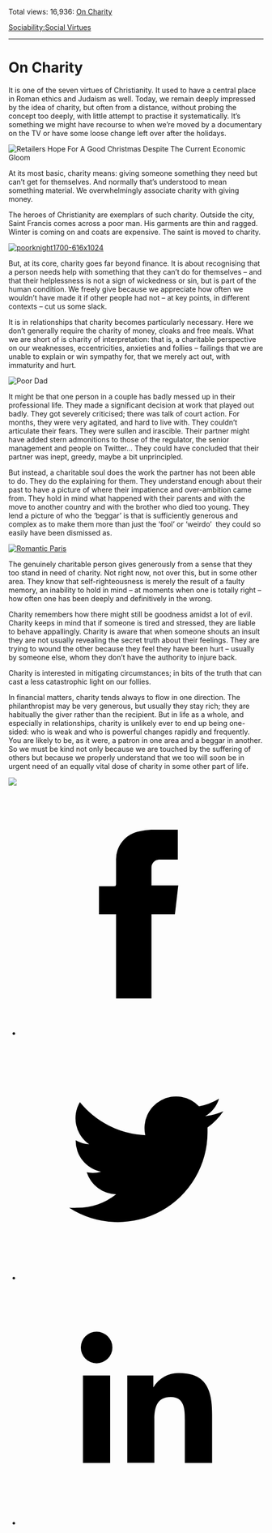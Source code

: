 Total views: 16,936: [On Charity](https://www.theschooloflife.com/thebookoflife/why-you-need-to-learn-a-little-charity/)

[Sociability:](https://www.theschooloflife.com/thebookoflife/category/sociability/)[Social Virtues](https://www.theschooloflife.com/thebookoflife/category/sociability/social-virtues/)

* * *

# On Charity
<style>
						.alignnone {
  display: block;
  margin-left: auto;
  margin-right: auto;
  align: center:
}

.addtoany_share_save_container {
display:none;
}

.wp-block-image {
		display: block;
  margin-left: auto;
  margin-right: auto;
  width: 50%;
}

.aligncenter {
display: block;
  margin-left: auto;
  margin-right: auto;
  align: center:
}

@media only screen and (max-width: 500px) {
  .wp-block-image {
		display: block;
  margin-left: auto;
  margin-right: auto;
  width: 100%;
} }

h1 {max-width: 600px !important;
}
.s18-single-post .content-area .site-main article .post-cat-header-display + .old-wrapper p {
    font-size: 1.200em
}
						</style>

It is one of the seven virtues of Christianity. It used to have a central place in Roman ethics and Judaism as well. Today, we remain deeply impressed by the idea of charity, but often from a distance, without probing the concept too deeply, with little attempt to practise it systematically. It’s something we might have recourse to when we’re moved by a documentary on the TV or have some loose change left over after the holidays.

![Retailers Hope For A Good Christmas Despite The Current Economic Gloom](https://www.theschooloflife.com/thebookoflife/wp-content/uploads/2014/09/timetogive.jpg)

At its most basic, charity means: giving someone something they need but can’t get for themselves. And normally that’s understood to mean something material. We overwhelmingly associate charity with giving money.

The heroes of Christianity are exemplars of such charity. Outside the city, Saint Francis comes across a poor man. His garments are thin and ragged. Winter is coming on and coats are expensive. The saint is moved to charity.

[![poorknight1700-616x1024](https://www.theschooloflife.com/thebookoflife/wp-content/uploads/2014/10/poorknight1700-616x1024.jpg)](http://www.thebookoflife.org/wp-content/uploads/2014/10/poorknight1700-616x1024.jpg)

But, at its core, charity goes far beyond finance. It is about recognising that a person needs help with something that they can’t do for themselves – and that their helplessness is not a sign of wickedness or sin, but is part of the human condition. We freely give because we appreciate how often we wouldn’t have made it if other people had not – at key points, in different contexts – cut us some slack.

It is in relationships that charity becomes particularly necessary. Here we don’t generally require the charity of money, cloaks and free meals. What we are short of is charity of interpretation: that is, a charitable perspective on our weaknesses, eccentricities, anxieties and follies – failings that we are unable to explain or win sympathy for, that we merely act out, with immaturity and hurt.

![Poor Dad](https://www.theschooloflife.com/thebookoflife/wp-content/uploads/2014/09/sweat.jpg)

It might be that one person in a couple has badly messed up in their professional life. They made a significant decision at work that played out badly. They got severely criticised; there was talk of court action. For months, they were very agitated, and hard to live with. They couldn’t articulate their fears. They were sullen and irascible. Their partner might have added stern admonitions to those of the regulator, the senior management and people on Twitter… They could have concluded that their partner was inept, greedy, maybe a bit unprincipled.

But instead, a charitable soul does the work the partner has not been able to do. They do the explaining for them. They understand enough about their past to have a picture of where their impatience and over-ambition came from. They hold in mind what happened with their parents and with the move to another country and with the brother who died too young. They lend a picture of who the ‘beggar’ is that is sufficiently generous and complex as to make them more than just the ‘fool’ or ‘weirdo’&nbsp; they could so easily have been dismissed as.

[![Romantic Paris](https://www.theschooloflife.com/thebookoflife/wp-content/uploads/2014/10/hug1.jpg)](http://www.thebookoflife.org/wp-content/uploads/2014/10/hug1.jpg)

The genuinely charitable person gives generously from a sense that they too stand in need of charity. Not right now, not over this, but in some other area. They know that self-righteousness is merely the result of a faulty memory, an inability to hold in mind – at moments when one is totally right – how often one has been deeply and definitively in the wrong.

Charity remembers how there might still be goodness amidst a lot of evil. Charity keeps in mind that if someone is tired and stressed, they are liable to behave appallingly. Charity is aware that when someone shouts an insult they are not usually revealing the secret truth about their feelings. They are trying to wound the other because they feel they have been hurt – usually by someone else, whom they don’t have the authority to injure back.

Charity is interested in mitigating circumstances; in bits of the truth that can cast a less catastrophic light on our follies.

In financial matters, charity tends always to flow in one direction. The philanthropist may be very generous, but usually they stay rich; they are habitually the giver rather than the recipient. But in life as a whole, and especially in relationships, charity is unlikely ever to end up being one-sided: who is weak and who is powerful changes rapidly and frequently. You are likely to be, as it were, a patron in one area and a beggar in another. So we must be kind not only because we are touched by the suffering of others but because we properly understand that we too will soon be in urgent need of an equally vital dose of charity in some other part of life.

[![](https://img.youtube.com/vi/EPjhpXTpHjs/0.jpg)](https://www.youtube.com/embed/EPjhpXTpHjs '')
<style>
    .iframe-class { display: block !important; }
</style>

- [<svg xmlns="http://www.w3.org/2000/svg" viewbox="0 0 26 26"><title>Facebook</title>
                    <g>
                        <path d="M8.38,10H9.92c.2,0,.29,0,.29-.28,0-.82,0-1.64,0-2.46a3.05,3.05,0,0,1,2.57-3.15A7.22,7.22,0,0,1,14,3.95c.86,0,1.71,0,2.57,0h.25v3.2h-2A.85.85,0,0,0,14,8c0,.62,0,1.24,0,1.91h2.87L16.51,13H14v9H10.21V13H8.38Z"></path>
                    </g>
                </svg>](http://www.facebook.com/sharer/sharer.php?u=https://www.theschooloflife.com/thebookoflife/why-you-need-to-learn-a-little-charity/)
- [<svg xmlns="http://www.w3.org/2000/svg" viewbox="0 0 26 26"><title>Twitter</title>
                    <path d="M21.69,7.9a6.75,6.75,0,0,1-1.94.53,3.39,3.39,0,0,0,1.48-1.87,6.76,6.76,0,0,1-2.14.82,3.38,3.38,0,0,0-5.75,3.08,9.59,9.59,0,0,1-7-3.53,3.38,3.38,0,0,0,1,4.51A3.36,3.36,0,0,1,5.89,11v0A3.38,3.38,0,0,0,8.6,14.37a3.39,3.39,0,0,1-1.53.06,3.38,3.38,0,0,0,3.15,2.35A6.78,6.78,0,0,1,6,18.22a6.87,6.87,0,0,1-.81,0A9.6,9.6,0,0,0,20,10.08q0-.22,0-.44A6.86,6.86,0,0,0,21.69,7.9Z"></path>
                </svg>](http://twitter.com/share?url=https://www.theschooloflife.com/thebookoflife/why-you-need-to-learn-a-little-charity/&text=&via=theschooloflife)
- [<svg xmlns="http://www.w3.org/2000/svg" viewbox="0 0 26 26"><title>LinkedIn</title>
<path class="cls-2" d="M6.67,10H9.58v9.36H6.67ZM8.13,5.32A1.69,1.69,0,1,1,6.44,7,1.69,1.69,0,0,1,8.13,5.32"></path><path class="cls-2" d="M11.41,10H14.2v1.28h0A3.06,3.06,0,0,1,17,9.75c2.95,0,3.49,1.94,3.49,4.46v5.14H17.57V14.79c0-1.09,0-2.48-1.51-2.48s-1.75,1.18-1.75,2.4v4.63H11.41Z"></path></svg>](https://www.linkedin.com/shareArticle?mini=true&url=https://www.theschooloflife.com/thebookoflife/why-you-need-to-learn-a-little-charity/)
